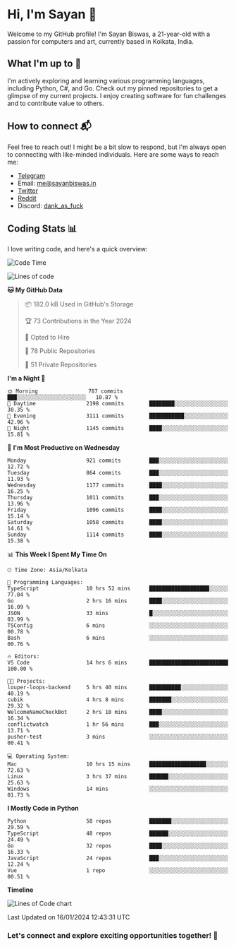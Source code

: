 # Hi, I'm Sayan 👋

Welcome to my GitHub profile! I'm Sayan Biswas, a 21-year-old with a passion for computers and art, currently based in Kolkata, India.

## What I'm up to 🚀

I'm actively exploring and learning various programming languages, including Python, C#, and Go. Check out my pinned repositories to get a glimpse of my current projects. I enjoy creating software for fun challenges and to contribute value to others.

## How to connect 📬

Feel free to reach out! I might be a bit slow to respond, but I'm always open to connecting with like-minded individuals. Here are some ways to reach me:

- [Telegram](https://t.me/dank_as_fuck)
- Email: [me@sayanbiswas.in](mailto:me@sayanbiswas.in)
- [Twitter](https://twitter.com/TheDankDel)
- [Reddit](https://www.reddit.com/user/dank_as_fuck_/)
- Discord: [dank_as_fuck](https://discordapp.com/users/506536929152466945)

## Coding Stats 📊

I love writing code, and here's a quick overview:

<!--START_SECTION:waka-->
![Code Time](http://img.shields.io/badge/Code%20Time-1%2C416%20hrs%202%20mins-blue)

![Lines of code](https://img.shields.io/badge/From%20Hello%20World%20I%27ve%20Written-6.3%20million%20lines%20of%20code-blue)

**🐱 My GitHub Data** 

> 📦 182.0 kB Used in GitHub's Storage 
 > 
> 🏆 73 Contributions in the Year 2024
 > 
> 💼 Opted to Hire
 > 
> 📜 78 Public Repositories 
 > 
> 🔑 51 Private Repositories 
 > 
**I'm a Night 🦉** 

```text
🌞 Morning                787 commits         ███░░░░░░░░░░░░░░░░░░░░░░   10.87 % 
🌆 Daytime                2198 commits        ████████░░░░░░░░░░░░░░░░░   30.35 % 
🌃 Evening                3111 commits        ███████████░░░░░░░░░░░░░░   42.96 % 
🌙 Night                  1145 commits        ████░░░░░░░░░░░░░░░░░░░░░   15.81 % 
```
📅 **I'm Most Productive on Wednesday** 

```text
Monday                   921 commits         ███░░░░░░░░░░░░░░░░░░░░░░   12.72 % 
Tuesday                  864 commits         ███░░░░░░░░░░░░░░░░░░░░░░   11.93 % 
Wednesday                1177 commits        ████░░░░░░░░░░░░░░░░░░░░░   16.25 % 
Thursday                 1011 commits        ███░░░░░░░░░░░░░░░░░░░░░░   13.96 % 
Friday                   1096 commits        ████░░░░░░░░░░░░░░░░░░░░░   15.14 % 
Saturday                 1058 commits        ████░░░░░░░░░░░░░░░░░░░░░   14.61 % 
Sunday                   1114 commits        ████░░░░░░░░░░░░░░░░░░░░░   15.38 % 
```


📊 **This Week I Spent My Time On** 

```text
🕑︎ Time Zone: Asia/Kolkata

💬 Programming Languages: 
TypeScript               10 hrs 52 mins      ███████████████████░░░░░░   77.04 % 
Go                       2 hrs 16 mins       ████░░░░░░░░░░░░░░░░░░░░░   16.09 % 
JSON                     33 mins             █░░░░░░░░░░░░░░░░░░░░░░░░   03.99 % 
TSConfig                 6 mins              ░░░░░░░░░░░░░░░░░░░░░░░░░   00.78 % 
Bash                     6 mins              ░░░░░░░░░░░░░░░░░░░░░░░░░   00.76 % 

🔥 Editors: 
VS Code                  14 hrs 6 mins       █████████████████████████   100.00 % 

🐱‍💻 Projects: 
louper-loops-backend     5 hrs 40 mins       ██████████░░░░░░░░░░░░░░░   40.19 % 
cubik                    4 hrs 8 mins        ███████░░░░░░░░░░░░░░░░░░   29.32 % 
WelcomeNameCheckBot      2 hrs 18 mins       ████░░░░░░░░░░░░░░░░░░░░░   16.34 % 
conflictwatch            1 hr 56 mins        ███░░░░░░░░░░░░░░░░░░░░░░   13.71 % 
pusher-test              3 mins              ░░░░░░░░░░░░░░░░░░░░░░░░░   00.41 % 

💻 Operating System: 
Mac                      10 hrs 15 mins      ██████████████████░░░░░░░   72.63 % 
Linux                    3 hrs 37 mins       ██████░░░░░░░░░░░░░░░░░░░   25.63 % 
Windows                  14 mins             ░░░░░░░░░░░░░░░░░░░░░░░░░   01.73 % 
```

**I Mostly Code in Python** 

```text
Python                   58 repos            ███████░░░░░░░░░░░░░░░░░░   29.59 % 
TypeScript               48 repos            ██████░░░░░░░░░░░░░░░░░░░   24.49 % 
Go                       32 repos            ████░░░░░░░░░░░░░░░░░░░░░   16.33 % 
JavaScript               24 repos            ███░░░░░░░░░░░░░░░░░░░░░░   12.24 % 
Vue                      1 repo              ░░░░░░░░░░░░░░░░░░░░░░░░░   00.51 % 
```



**Timeline**

![Lines of Code chart](https://raw.githubusercontent.com/Dank-del/Dank-del/main/assets/bar_graph.png)


 Last Updated on 16/01/2024 12:43:31 UTC
<!--END_SECTION:waka-->

### Let's connect and explore exciting opportunities together! 🚀
